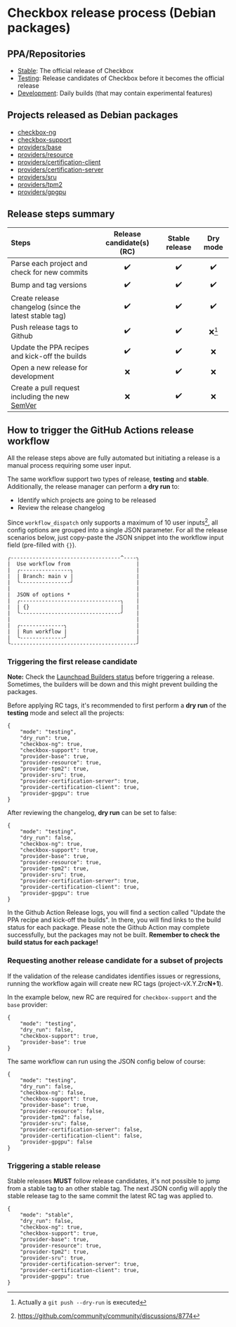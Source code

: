 # Checkbox release process (Debian packages)

## PPA/Repositories

* [Stable]\: The official release of Checkbox
* [Testing]\: Release candidates of Checkbox before it becomes the official
release
* [Development]\: Daily builds (that may contain experimental features)

## Projects released as Debian packages

* [checkbox-ng](https://github.com/canonical/checkbox/tree/main/checkbox-ng)
* [checkbox-support](https://github.com/canonical/checkbox/tree/main/checkbox-support)
* [providers/base](https://github.com/canonical/checkbox/tree/main/providers/base)
* [providers/resource](https://github.com/canonical/checkbox/tree/main/providers/resource)
* [providers/certification-client](https://github.com/canonical/checkbox/tree/main/providers/certification-client)
* [providers/certification-server](https://github.com/canonical/checkbox/tree/main/providers/certification-server)
* [providers/sru](https://github.com/canonical/checkbox/tree/main/providers/sru)
* [providers/tpm2](https://github.com/canonical/checkbox/tree/main/providers/tpm2)
* [providers/gpgpu](https://github.com/canonical/checkbox/tree/main/providers/gpgpu)

## Release steps summary

Steps | Release candidate(s) (RC) | Stable release | Dry mode
:--- | :---: | :---: | :---:
Parse each project and check for new commits | :heavy_check_mark: | :heavy_check_mark: | :heavy_check_mark:
Bump and tag versions | :heavy_check_mark: | :heavy_check_mark: | :heavy_check_mark:
Create release changelog (since the latest stable tag) | :heavy_check_mark: | :heavy_check_mark: | :heavy_check_mark:
Push release tags to Github | :heavy_check_mark: | :heavy_check_mark: | :x:[^1]
Update the PPA recipes and kick-off the builds | :heavy_check_mark: | :heavy_check_mark: | :x:
Open a new release for development | :x: | :heavy_check_mark: | :x:
Create a pull request including the new [SemVer](https://semver.org/spec/v2.0.0.html) | :x: | :heavy_check_mark: | :x:

## How to trigger the GitHub Actions release workflow

All the release steps above are fully automated but initiating a release is a
manual process requiring some user input.

The same workflow support two types of release, **testing** and **stable**.
Additionally, the release manager can perform a **dry run** to:
* Identify which projects are going to be released 
* Review the release changelog

Since `workflow_dispatch` only supports a maximum of 10 user inputs[^2], all
config options are grouped into a single JSON parameter. For all the release
scenarios below, just copy-paste the JSON snippet into the workflow input field
(pre-filled with `{}`).

```
╭-----------------------------------^----╮
|  Use workflow from                     |
|  ╭----------------╮                    |
|  | Branch: main v |                    |
|  ╰----------------╯                    |
|                                        |
|  JSON of options *                     |
|  ╭--------------------------------╮    |
|  | {}                             |    |
|  ╰--------------------------------╯    |
|                                        |
|  ╭--------------╮                      |
|  | Run workflow |                      |
|  ╰--------------╯                      |
╰----------------------------------------╯
```

### Triggering the first release candidate

**Note:** Check the [Launchpad Builders status] before triggering a release.
Sometimes, the builders will be down and this might prevent building the
packages.

Before applying RC tags, it's recommended to first perform a **dry run** of the **testing** mode and select all the projects:

```
{
    "mode": "testing",
    "dry_run": true,
    "checkbox-ng": true,
    "checkbox-support": true,
    "provider-base": true,
    "provider-resource": true,
    "provider-tpm2": true,
    "provider-sru": true,
    "provider-certification-server": true,
    "provider-certification-client": true,
    "provider-gpgpu": true
}
```

After reviewing the changelog, **dry run** can be set to false:

```
{
    "mode": "testing",
    "dry_run": false,
    "checkbox-ng": true,
    "checkbox-support": true,
    "provider-base": true,
    "provider-resource": true,
    "provider-tpm2": true,
    "provider-sru": true,
    "provider-certification-server": true,
    "provider-certification-client": true,
    "provider-gpgpu": true
}
```

In the Github Action Release logs, you will find a section called "Update the
PPA recipe and kick-off the builds". In there, you will find links to the build
status for each package. Please note the Github Action may complete
successfully, but the packages may not be built. **Remember to check the build
status for each package!**

### Requesting another release candidate for a subset of projects

If the validation of the release candidates identifies issues or regressions,
running the workflow again will create new RC tags (project-vX.Y.Zrc**N+1**).

In the example below, new RC are required for `checkbox-support` and the `base`
provider:

```
{
    "mode": "testing",
    "dry_run": false,
    "checkbox-support": true,
    "provider-base": true
}
```

The same workflow can run using the JSON config below of course:

```
{
    "mode": "testing",
    "dry_run": false,
    "checkbox-ng": false,
    "checkbox-support": true,
    "provider-base": true,
    "provider-resource": false,
    "provider-tpm2": false,
    "provider-sru": false,
    "provider-certification-server": false,
    "provider-certification-client": false,
    "provider-gpgpu": false
}
```

### Triggering a stable release

Stable releases **MUST** follow release candidates, it's not possible to jump
from a stable tag to an other stable tag. The next JSON config will apply the
stable release tag to the same commit the latest RC tag was applied to.

```
{
    "mode": "stable",
    "dry_run": false,
    "checkbox-ng": true,
    "checkbox-support": true,
    "provider-base": true,
    "provider-resource": true,
    "provider-tpm2": true,
    "provider-sru": true,
    "provider-certification-server": true,
    "provider-certification-client": true,
    "provider-gpgpu": true
}
```

[^1]:Actually a `git push --dry-run` is executed
[^2]:https://github.com/community/community/discussions/8774

[Stable]: https://launchpad.net/~hardware-certification/+archive/ubuntu/public
[Testing]: https://code.launchpad.net/~checkbox-dev/+archive/ubuntu/testing
[Development]: https://code.launchpad.net/~checkbox-dev/+archive/ubuntu/ppa
[Launchpad Builders status]: https://launchpad.net/builders

